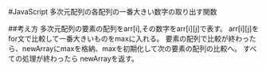 #JavaScript 多次元配列の各配列の一番大きい数字の取り出す関数

##考え方
多次元配列の要素の配列をarr[i],その数字をarr[i][j]で表す。
arr[i][j]をfor文で比較して一番大きいものをmaxに入れる。
要素の配列で比較が終わったら、newArrayにmaxを格納、maxを初期化して次の要素の配列の比較へ。
すべての処理が終わったら newArrayを返す。
